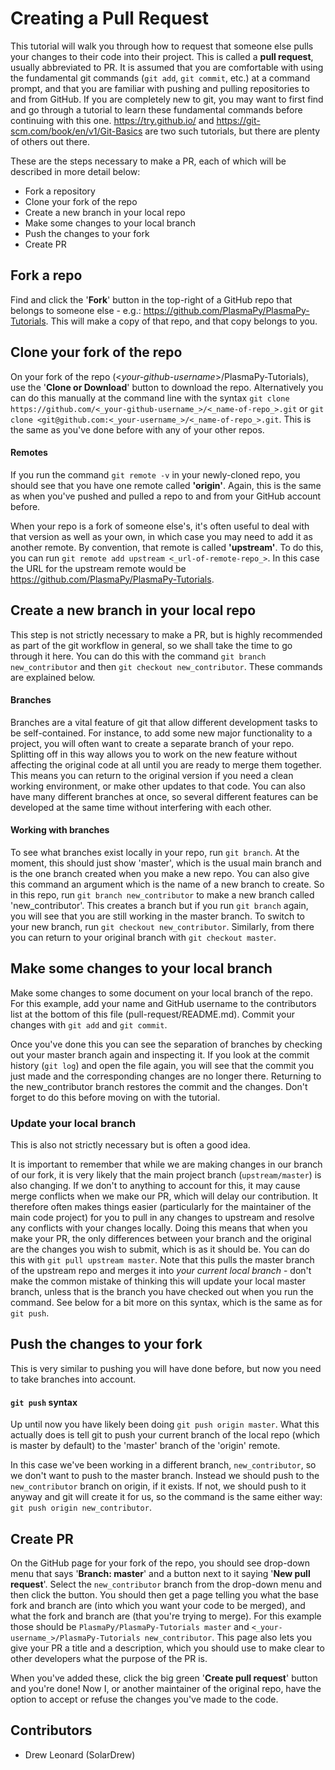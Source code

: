 # Creating a Pull Request
This tutorial will walk you through how to request that someone else pulls your changes to their code into their project.
This is called a **pull request**, usually abbreviated to PR.
It is assumed that you are comfortable with using the fundamental git commands (`git add`, `git commit`, etc.) at a command prompt, and that you are familiar with pushing and pulling repositories to and from GitHub.
If you are completely new to git, you may want to first find and go through a tutorial to learn these fundamental commands before continuing with this one. 
https://try.github.io/ and https://git-scm.com/book/en/v1/Git-Basics are two such tutorials, but there are plenty of others out there.

These are the steps necessary to make a PR, each of which will be described in more detail below:
- Fork a repository
- Clone your fork of the repo
- Create a new branch in your local repo
- Make some changes to your local branch
- Push the changes to your fork
- Create PR

## Fork a repo
Find and click the '**Fork**' button in the top-right of a GitHub repo that belongs to someone else - e.g.: https://github.com/PlasmaPy/PlasmaPy-Tutorials.
This will make a copy of that repo, and that copy belongs to you.

## Clone your fork of the repo
On your fork of the repo (<_your-github-username_>/PlasmaPy-Tutorials), use the '**Clone or Download**' button to download the repo.
Alternatively you can do this manually at the command line with the syntax `git clone https://github.com/<_your-github-username_>/<_name-of-repo_>.git` or `git clone <git@github.com:<_your-username_>/<_name-of-repo_>.git`.
This is the same as you've done before with any of your other repos.

#### Remotes
If you run the command `git remote -v` in your newly-cloned repo, you should see that you have one remote called **'origin'**.
Again, this is the same as when you've pushed and pulled a repo to and from your GitHub account before.

When your repo is a fork of someone else's, it's often useful to deal with that version as well as your own, in which case you may need to add it as another remote.
By convention, that remote is called **'upstream'**.
To do this, you can run `git remote add upstream <_url-of-remote-repo_>`.
In this case the URL for the upstream remote would be https://github.com/PlasmaPy/PlasmaPy-Tutorials.

## Create a new branch in your local repo
This step is not strictly necessary to make a PR, but is highly recommended as part of the git workflow in general, so we shall take the time to go through it here.
You can do this with the command `git branch new_contributor` and then `git checkout new_contributor`.
These commands are explained below.

#### Branches
Branches are a vital feature of git that allow different development tasks to be self-contained.
For instance, to add some new major functionality to a project, you will often want to create a separate branch of your repo.
Splitting off in this way allows you to work on the new feature without affecting the original code at all until you are ready to merge them together.
This means you can return to the original version if you need a clean working environment, or make other updates to that code.
You can also have many different branches at once, so several different features can be developed at the same time without interfering with each other.

#### Working with branches
To see what branches exist locally in your repo, run `git branch`.
At the moment, this should just show 'master', which is the usual main branch and is the one branch created when you make a new repo.
You can also give this command an argument which is the name of a new branch to create.
So in this repo, run `git branch new_contributor` to make a new branch called 'new_contributor'.
This creates a branch but if you run `git branch` again, you will see that you are still working in the master branch.
To switch to your new branch, run `git checkout new_contributor`.
Similarly, from there you can return to your original branch with `git checkout master`.

## Make some changes to your local branch
Make some changes to some document on your local branch of the repo.
For this example, add your name and GitHub username to the contributors list at the bottom of this file (pull-request/README.md).
Commit your changes with `git add` and `git commit`.

Once you've done this you can see the separation of branches by checking out your master branch again and inspecting it.
If you look at the commit history (`git log`) and open the file again, you will see that the commit you just made and the corresponding changes are no longer there.
Returning to the new_contributor branch restores the commit and the changes.
Don't forget to do this before moving on with the tutorial.

### Update your local branch
This is also not strictly necessary but is often a good idea.

It is important to remember that while we are making changes in our branch of our fork, it is very likely that the main project branch (`upstream/master`) is also changing.
If we don't to anything to account for this, it may cause merge conflicts when we make our PR, which will delay our contribution.
It therefore often makes things easier (particularly for the maintainer of the main code project) for you to pull in any changes to upstream and resolve any conflicts with your changes locally.
Doing this means that when you make your PR, the only differences between your branch and the original are the changes you wish to submit, which is as it should be.
You can do this with `git pull upstream master`.
Note that this pulls the master branch of the upstream repo and merges it into _your current local branch_ - don't make the common mistake of thinking this will update your local master branch, unless that is the branch you have checked out when you run the command.
See below for a bit more on this syntax, which is the same as for `git push`.

## Push the changes to your fork
This is very similar to pushing you will have done before, but now you need to take branches into account.

#### `git push` syntax
Up until now you have likely been doing `git push origin master`.
What this actually does is tell git to push your current branch of the local repo (which is master by default) to the 'master' branch of the 'origin' remote.

In this case we've been working in a different branch, `new_contributor`, so we don't want to push to the master branch.
Instead we should push to the `new_contributor` branch on origin, if it exists.
If not, we should push to it anyway and git will create it for us, so the command is the same either way: `git push origin new_contributor`.

## Create PR
On the GitHub page for your fork of the repo, you should see drop-down menu that says '**Branch: master**' and a button next to it saying '**New pull request**'.
Select the `new_contributor` branch from the drop-down menu and then click the button.
You should then get a page telling you what the base fork and branch are (into which you want your code to be merged), and what the fork and branch are (that you're trying to merge).
For this example those should be `PlasmaPy/PlasmaPy-Tutorials master` and `<_your-username_>/PlasmaPy-Tutorials new_contributor`.
This page also lets you give your PR a title and a description, which you should use to make clear to other developers what the purpose of the PR is.

When you've added these, click the big green '**Create pull request**' button and you're done!
Now I, or another maintainer of the original repo, have the option to accept or refuse the changes you've made to the code.

## Contributors

- Drew Leonard (SolarDrew)
